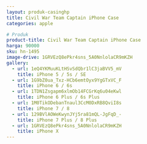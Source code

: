 ```yaml
---
layout: produk-casinghp
title: Civil War Team Captain iPhone Case
categories: apple

# Produk
product-title: Civil War Team Captain iPhone Case
harga: 90000
sku: hn-1495
image-drive: 1GRVEzQ8ePkr4sns_5A0NnlolaCR9mKZH
gallery:
  - url: 1eQ4YKMuuKLtHSvSdQbr1lC3jaBVV5_mV
    title: iPhone 5 / 5s / SE
  - url: 1G9bZ0ua_Txz-HCb6emtOyx9YgGTxVC_F
    title: iPhone 6 / 6s
  - url: 1TDN1Zsgapm6xlmOb14FCGrKq6u04eKwl
    title: iPhone 6 Plus / 6s Plus
  - url: 1M0TikODebanTnaul3CcM0DxRB8QviI8s
    title: iPhone 7 / 8
  - url: 129BVlAOWeKwynJYj5ra81mQL-JgFqD_-
    title: iPhone 7 Plus / 8 Plus
  - url: 1GRVEzQ8ePkr4sns_5A0NnlolaCR9mKZH
    title: iPhone X
---
```

